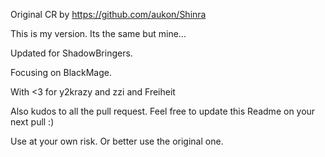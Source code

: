 ﻿Original CR by https://github.com/aukon/Shinra

This is my version. Its the same but mine...

Updated for ShadowBringers.

Focusing on BlackMage.


With <3 for y2krazy and zzi and Freiheit

Also kudos to all the pull request. Feel free to update this Readme on your next pull :)

Use at your own risk. Or better use the original one.